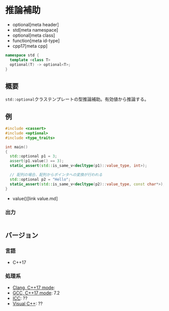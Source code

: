 # 推論補助
* optional[meta header]
* std[meta namespace]
* optional[meta class]
* function[meta id-type]
* cpp17[meta cpp]

```cpp
namespace std {
  template <class T>
  optional(T) -> optional<T>;
}
```

## 概要
`std::optional`クラステンプレートの型推論補助。有効値から推論する。


## 例
```cpp example
#include <cassert>
#include <optional>
#include <type_traits>

int main()
{
  std::optional p1 = 3;
  assert(p1.value() == 3);
  static_assert(std::is_same_v<decltype(p1)::value_type, int>);

  // 配列の場合、配列からポインタへの変換が行われる
  std::optional p2 = "Hello";
  static_assert(std::is_same_v<decltype(p2)::value_type, const char*>);
}
```
* value()[link value.md]

### 出力
```
```

## バージョン
### 言語
- C++17

### 処理系
- [Clang, C++17 mode](/implementation.md#clang):
- [GCC, C++17 mode](/implementation.md#gcc): 7.2
- [ICC](/implementation.md#icc): ??
- [Visual C++](/implementation.md#visual_cpp): ??
